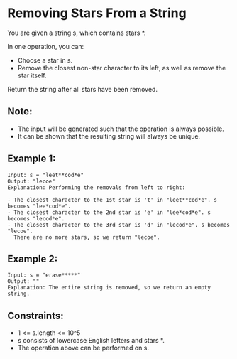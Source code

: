 # Removing Stars From a String

You are given a string s, which contains stars \*.

In one operation, you can:

- Choose a star in s.
- Remove the closest non-star character to its left, as well as remove the star itself.

Return the string after all stars have been removed.

## Note:

- The input will be generated such that the operation is always possible.
- It can be shown that the resulting string will always be unique.

## Example 1:

```
Input: s = "leet**cod*e"
Output: "lecoe"
Explanation: Performing the removals from left to right:

- The closest character to the 1st star is 't' in "leet**cod*e". s becomes "lee*cod*e".
- The closest character to the 2nd star is 'e' in "lee*cod*e". s becomes "lecod*e".
- The closest character to the 3rd star is 'd' in "lecod*e". s becomes "lecoe".
  There are no more stars, so we return "lecoe".
```

## Example 2:

```
Input: s = "erase*****"
Output: ""
Explanation: The entire string is removed, so we return an empty string.
```

## Constraints:

- 1 <= s.length <= 10^5
- s consists of lowercase English letters and stars \*.
- The operation above can be performed on s.
